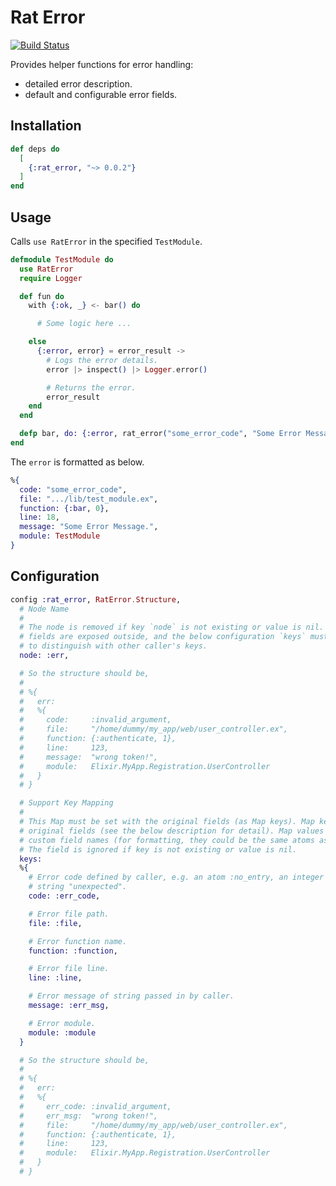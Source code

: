 # Rat Error

[![Build Status](https://travis-ci.org/silathdiir/rat_error.svg?branch=master)](https://travis-ci.org/silathdiir/rat_error)

Provides helper functions for error handling:

* detailed error description.
* default and configurable error fields.

## Installation

```elixir
def deps do
  [
    {:rat_error, "~> 0.0.2"}
  ]
end
```

## Usage

Calls `use RatError` in the specified `TestModule`.

```elixir
defmodule TestModule do
  use RatError
  require Logger

  def fun do
    with {:ok, _} <- bar() do

      # Some logic here ...

    else
      {:error, error} = error_result ->
        # Logs the error details.
        error |> inspect() |> Logger.error()

        # Returns the error.
        error_result
    end
  end

  defp bar, do: {:error, rat_error("some_error_code", "Some Error Message.")}
end
```

The `error` is formatted as below.

```elixir
%{
  code: "some_error_code",
  file: ".../lib/test_module.ex",
  function: {:bar, 0},
  line: 18,
  message: "Some Error Message.",
  module: TestModule
}
```

## Configuration

```elixir
config :rat_error, RatError.Structure,
  # Node Name
  #
  # The node is removed if key `node` is not existing or value is nil. Error
  # fields are exposed outside, and the below configuration `keys` must be set
  # to distinguish with other caller's keys.
  node: :err,

  # So the structure should be,
  #
  # %{
  #   err:
  #   %{
  #     code:     :invalid_argument,
  #     file:     "/home/dummy/my_app/web/user_controller.ex",
  #     function: {:authenticate, 1},
  #     line:     123,
  #     message:  "wrong token!",
  #     module:   Elixir.MyApp.Registration.UserController
  #   }
  # }

  # Support Key Mapping
  #
  # This Map must be set with the original fields (as Map keys). Map keys are
  # original fields (see the below description for detail). Map values are
  # custom field names (for formatting, they could be the same atoms as keys).
  # The field is ignored if key is not existing or value is nil.
  keys:
  %{
    # Error code defined by caller, e.g. an atom :no_entry, an integer 9 or a
    # string "unexpected".
    code: :err_code,

    # Error file path.
    file: :file,

    # Error function name.
    function: :function,

    # Error file line.
    line: :line,

    # Error message of string passed in by caller.
    message: :err_msg,

    # Error module.
    module: :module
  }

  # So the structure should be,
  #
  # %{
  #   err:
  #   %{
  #     err_code: :invalid_argument,
  #     err_msg:  "wrong token!",
  #     file:     "/home/dummy/my_app/web/user_controller.ex",
  #     function: {:authenticate, 1},
  #     line:     123,
  #     module:   Elixir.MyApp.Registration.UserController
  #   }
  # }
```
